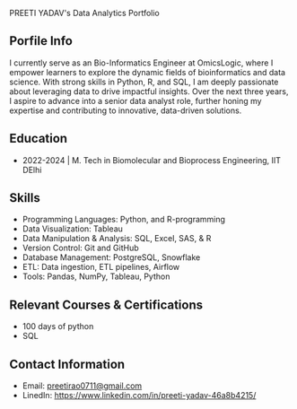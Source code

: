 PREETI YADAV's Data Analytics Portfolio

## Porfile Info
I currently serve as an Bio-Informatics Engineer at OmicsLogic, where I empower learners to explore the dynamic fields of bioinformatics and data science. 
With strong skills in Python, R, and SQL, I am deeply passionate about leveraging data to drive impactful insights. Over the next three years, I aspire to advance into a senior data analyst role, further honing my expertise and contributing to innovative, data-driven solutions.

## Education
- 2022-2024 | M. Tech in Biomolecular and Bioprocess Engineering, IIT DElhi

## Skills
- Programming Languages: Python, and R-programming 		
- Data Visualization: Tableau
- Data Manipulation & Analysis: SQL, Excel, SAS, & R
- Version Control: Git and GitHub
- Database Management: PostgreSQL, Snowflake
- ETL: Data ingestion, ETL pipelines, Airflow
- Tools: Pandas, NumPy, Tableau, Python

## Relevant Courses & Certifications
- 100 days of python
- SQL

## Contact Information
- Email: preetirao0711@gmail.com
- LinedIn: https://www.linkedin.com/in/preeti-yadav-46a8b4215/
